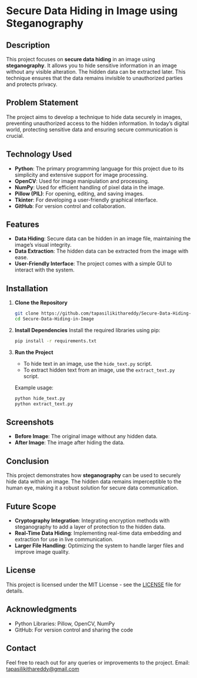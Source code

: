 # Secure Data Hiding in Image using Steganography

## Description
This project focuses on **secure data hiding** in an image using **steganography**. It allows you to hide sensitive information in an image without any visible alteration. The hidden data can be extracted later. This technique ensures that the data remains invisible to unauthorized parties and protects privacy.

## Problem Statement
The project aims to develop a technique to hide data securely in images, preventing unauthorized access to the hidden information. In today’s digital world, protecting sensitive data and ensuring secure communication is crucial.

## Technology Used
- **Python**: The primary programming language for this project due to its simplicity and extensive support for image processing.
- **OpenCV**: Used for image manipulation and processing.
- **NumPy**: Used for efficient handling of pixel data in the image.
- **Pillow (PIL)**: For opening, editing, and saving images.
- **Tkinter**: For developing a user-friendly graphical interface.
- **GitHub**: For version control and collaboration.

## Features
- **Data Hiding**: Secure data can be hidden in an image file, maintaining the image’s visual integrity.
- **Data Extraction**: The hidden data can be extracted from the image with ease.
- **User-Friendly Interface**: The project comes with a simple GUI to interact with the system.

## Installation

1. **Clone the Repository**
    ```bash
    git clone https://github.com/tapasilikithareddy/Secure-Data-Hiding-in-Image.git
    cd Secure-Data-Hiding-in-Image
    ```

2. **Install Dependencies**
    Install the required libraries using pip:
    ```bash
    pip install -r requirements.txt
    ```

3. **Run the Project**
    - To hide text in an image, use the `hide_text.py` script.
    - To extract hidden text from an image, use the `extract_text.py` script.

    Example usage:
    ```bash
    python hide_text.py
    python extract_text.py
    ```

## Screenshots
- **Before Image**: The original image without any hidden data.
- **After Image**: The image after hiding the data.

## Conclusion
This project demonstrates how **steganography** can be used to securely hide data within an image. The hidden data remains imperceptible to the human eye, making it a robust solution for secure data communication.

## Future Scope
- **Cryptography Integration**: Integrating encryption methods with steganography to add a layer of protection to the hidden data.
- **Real-Time Data Hiding**: Implementing real-time data embedding and extraction for use in live communication.
- **Larger File Handling**: Optimizing the system to handle larger files and improve image quality.

## License
This project is licensed under the MIT License - see the [LICENSE](LICENSE) file for details.

## Acknowledgments
- Python Libraries: Pillow, OpenCV, NumPy
- GitHub: For version control and sharing the code

## Contact
Feel free to reach out for any queries or improvements to the project.
Email: tapasilikithareddy@gmail.com

